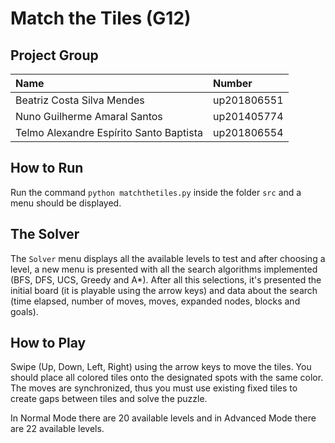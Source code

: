 # Match the Tiles (G12)

## Project Group

| Name                                    | Number      |
| :-------------------------------------- | :---------- | 
| Beatriz Costa Silva Mendes              | up201806551 |
| Nuno Guilherme Amaral Santos            | up201405774 |
| Telmo Alexandre Espírito Santo Baptista | up201806554 |

## How to Run

Run the command `python matchthetiles.py` inside the folder `src` and a menu should be displayed.

## The Solver

The `Solver` menu displays all the available levels to test and after choosing a level, a new menu is presented with all the search algorithms implemented (BFS, DFS, UCS, Greedy and A*).
After all this selections, it's presented the initial board (it is playable using the arrow keys) and data about the search (time elapsed, number of moves, moves, expanded nodes, blocks and goals).

## How to Play

Swipe (Up, Down, Left, Right) using the arrow keys to move the tiles. You should place all colored tiles onto the designated spots with the same color. The moves are synchronized, thus you must use existing fixed tiles to create gaps between tiles and solve the puzzle.

In Normal Mode there are 20 available levels and in Advanced Mode there are 22 available levels. 


